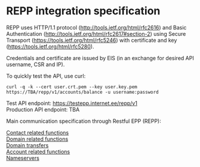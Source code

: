 # REPP integration specification

REPP uses HTTP/1.1 protocol (http://tools.ietf.org/html/rfc2616) and 
Basic Authentication (http://tools.ietf.org/html/rfc2617#section-2) using 
Secure Transport (https://tools.ietf.org/html/rfc5246) with certificate and key (https://tools.ietf.org/html/rfc5280).

Credentials and certificate are issued by EIS (in an exchange for desired API username, CSR and IP).

To quickly test the API, use curl:

    curl -q -k --cert user.crt.pem --key user.key.pem https://TBA/repp/v1/accounts/balance -u username:password

Test API endpoint: https://testepp.internet.ee/repp/v1  
Production API endpoint: TBA

Main communication specification through Restful EPP (REPP):

[Contact related functions](repp/v1/contact.md)  
[Domain related functions](repp/v1/domain.md)  
[Domain transfers](repp/v1/domain_transfers.md)  
[Account related functions](repp/v1/account.md)  
[Nameservers](repp/v1/nameservers.md)  
